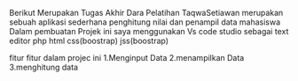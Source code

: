 Berikut Merupakan Tugas Akhir Dara Pelatihan TaqwaSetiawan
merupakan sebuah aplikasi sederhana penghitung nilai dan penampil data mahasiswa
Dalam pembuatan Projek ini saya menggunakan
Vs code studio sebagai text editor
php
html
css(boostrap)
jss(boostrap)

fitur fitur dalam projec ini
1.Menginput Data
2.menampilkan Data
3.menghitung data
